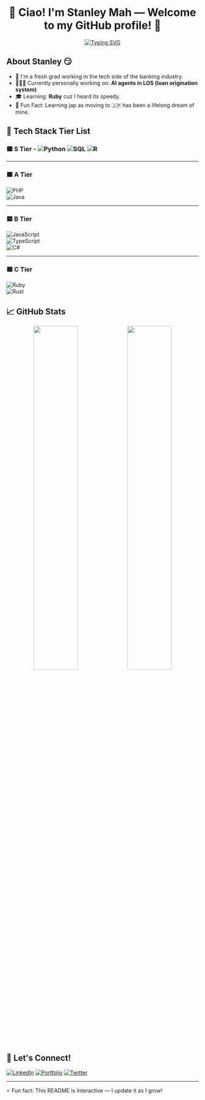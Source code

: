 <h1 align="center">🥂 Ciao! I'm Stanley Mah — Welcome to my GitHub profile! 🥂</h1>

<p align="center">
  <a href="https://git.io/typing-svg">
    <img src="https://readme-typing-svg.demolab.com?font=Fira+Code&duration=4000&pause=1000&color=00F7FF&center=true&width=600&lines=Software+Engineer.+Entrepreneur.+Monash+Graduate." alt="Typing SVG" />
  </a>
  </p>

## About Stanley 😏
- 🎉 I'm a fresh grad working in the tech side of the banking industry.
- 👩🏻‍💻 Currently personally working on: **AI agents in LOS (loan origination system)**
- 🎓 Learning: **Ruby** cuz I heard its speedy.
- 🧩 Fun Fact: Learning jap as moving to 🇯🇵 has been a lifelong dream of mine.

## 🧠 Tech Stack Tier List

### 🟩 S Tier - ![Python](https://img.shields.io/badge/-Python-black?style=flat-square&logo=python)  ![SQL](https://img.shields.io/badge/-SQL-black?style=flat-square&logo=mysql)  ![R](https://img.shields.io/badge/-R-black?style=flat-square&logo=r)

---

### 🟦 A Tier  
![PHP](https://img.shields.io/badge/-PHP-black?style=flat-square&logo=php)  
![Java](https://img.shields.io/badge/-Java-black?style=flat-square&logo=java)

---

### 🟨 B Tier  
![JavaScript](https://img.shields.io/badge/-JavaScript-black?style=flat-square&logo=javascript)  
![TypeScript](https://img.shields.io/badge/-TypeScript-black?style=flat-square&logo=typescript)  
![C#](https://img.shields.io/badge/-C%23-black?style=flat-square&logo=c-sharp)

---

### 🟥 C Tier  
![Ruby](https://img.shields.io/badge/-Ruby-black?style=flat-square&logo=ruby)  
![Rust](https://img.shields.io/badge/-Rust-black?style=flat-square&logo=rust)


## 📈 GitHub Stats
<p align="center">
  <img width="48%" src="https://github-readme-stats.vercel.app/api?username=YOUR_USERNAME&show_icons=true&theme=tokyonight" />
  <img width="48%" src="https://github-readme-streak-stats.herokuapp.com/?user=YOUR_USERNAME&theme=tokyonight" />
</p>

## 🔗 Let's Connect!
[![LinkedIn](https://img.shields.io/badge/-LinkedIn-blue?style=flat-square&logo=linkedin)](https://linkedin.com/in/YOUR_PROFILE)
[![Portfolio](https://img.shields.io/badge/-Portfolio-black?style=flat-square&logo=firefox-browser)](https://yourportfolio.com)
[![Twitter](https://img.shields.io/badge/-Twitter-blue?style=flat-square&logo=twitter)](https://twitter.com/YOUR_HANDLE)

---

⭐️ Fun fact: This README is interactive — I update it as I grow!
